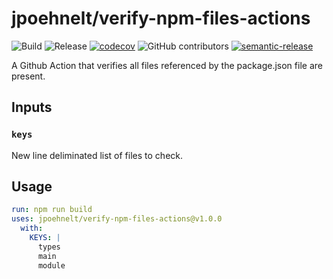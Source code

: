 # jpoehnelt/verify-npm-files-actions

![Build](https://github.com/jpoehnelt/verify-npm-files-action/workflows/Build/badge.svg)
![Release](https://github.com/jpoehnelt/verify-npm-files-action/workflows/Release/badge.svg)
[![codecov](https://codecov.io/gh/jpoehnelt/verify-npm-files-action/branch/master/graph/badge.svg)](https://codecov.io/gh/jpoehnelt/verify-npm-files-actions)
![GitHub contributors](https://img.shields.io/github/contributors/jpoehnelt/verify-npm-files-action?color=green)
[![semantic-release](https://img.shields.io/badge/%20%20%F0%9F%93%A6%F0%9F%9A%80-semantic--release-e10079.svg)](https://github.com/semantic-release/semantic-release)

A Github Action that verifies all files referenced by the package.json file are present.

## Inputs

### `keys`

New line deliminated list of files to check.

## Usage

```yaml
run: npm run build
uses: jpoehnelt/verify-npm-files-actions@v1.0.0
  with:
    KEYS: |
      types
      main
      module    
```
